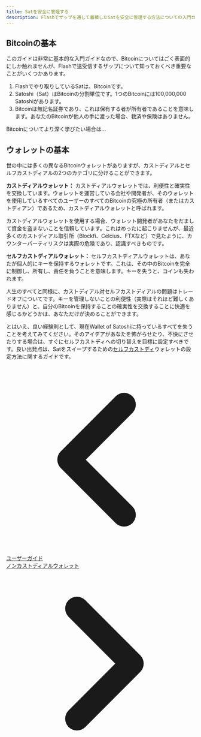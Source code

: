 ```yaml
---
title: Satを安全に管理する
description: Flashでザップを通して蓄積したSatを安全に管理する方法についての入門ガイドです。
---
```


## Bitcoinの基本

このガイドは非常に基本的な入門ガイドなので、Bitcoinについてはごく表面的にしか触れませんが、Flashで送受信するザップについて知っておくべき重要なことがいくつかあります。

1. Flashでやり取りしているSatは、Bitcoinです。
1. Satoshi（Sat）はBitcoinの分割単位です。1つのBitcoinには100,000,000 Satoshiがあります。
1. Bitcoinは無記名証券であり、これは保有する者が所有者であることを意味します。あなたのBitcoinが他人の手に渡った場合、救済や保険はありません。

Bitcoinについてより深く学びたい場合は...

<!-- TODO: ADD LINK TO BITCOIN 101 SITE -->

## ウォレットの基本

世の中には多くの異なるBitcoinウォレットがありますが、カストディアルとセルフカストディアルの2つのカテゴリに分けることができます。

**カストディアルウォレット：** カストディアルウォレットでは、利便性と確実性を交換しています。ウォレットを運営している会社や開発者が、そのウォレットを使用しているすべてのユーザーのすべてのBitcoinの究極の所有者（またはカストディアン）であるため、カストディアルウォレットと呼ばれます。

カストディアルウォレットを使用する場合、ウォレット開発者があなたをだまして資金を盗まないことを信頼しています。これはめったに起こりませんが、最近多くのカストディアル取引所（Blockfi、Celcius、FTXなど）で見たように、カウンターパーティリスクは実際の危険であり、認識すべきものです。

**セルフカストディアルウォレット：** セルフカストディアルウォレットは、あなたが個人的にキーを保持するウォレットです。これは、その中のBitcoinを完全に制御し、所有し、責任を負うことを意味します。キーを失うと、コインも失われます。

人生のすべてと同様に、カストディアル対セルフカストディアルの問題はトレードオフについてです。キーを管理しないことの利便性（実際はそれほど難しくありません）と、自分のBitcoinを保持することの確実性を交換することに快適を感じるかどうかは、あなただけが決めることができます。

とはいえ、良い経験則として、現在Wallet of Satoshiに持っているすべてを失うことを考えてみてください。そのアイデアがあなたを怖がらせたり、不快にさせたりする場合は、すぐにセルフカストディへの切り替えを目標に設定すべきです。良い出発点は、Satをスイープするための[セルフカストディ](/ja/guides/sweep-to-self-custody)ウォレットの設定方法に関するガイドです。

<!-- Navigation links -->
<div class="flex justify-between items-center mt-8 pt-4 border-t border-zinc-200 dark:border-zinc-700">
  <div class="w-1/3 text-left">
    <a href="user-guides" class="inline-flex items-center bg-purple-600 hover:bg-purple-700 text-white rounded-md transition-colors px-4 py-2 text-sm font-medium shadow-sm hover:shadow-md">
      <svg xmlns="http://www.w3.org/2000/svg" class="h-6 w-6 mr-2" fill="none" viewBox="0 0 24 24" stroke="currentColor">
        <path stroke-linecap="round" stroke-linejoin="round" stroke-width="3" d="M15 19l-7-7 7-7" />
      </svg>
      ユーザーガイド
    </a>
  </div>
  <div class="w-1/3 text-center">
    <!-- Optional center content -->
  </div>
  <div class="w-1/3 text-right">
    <a href="guides/non-custodial-wallets" class="inline-flex items-center bg-purple-600 hover:bg-purple-700 text-white rounded-md transition-colors px-4 py-2 text-sm font-medium shadow-sm hover:shadow-md">
      ノンカストディアルウォレット
      <svg xmlns="http://www.w3.org/2000/svg" class="h-6 w-6 ml-2" fill="none" viewBox="0 0 24 24" stroke="currentColor">
        <path stroke-linecap="round" stroke-linejoin="round" stroke-width="3" d="M9 5l7 7-7 7" />
      </svg>
    </a>
  </div>
</div>